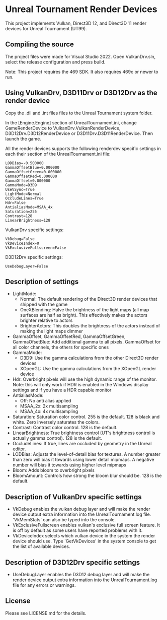 # Unreal Tournament Render Devices
This project implements Vulkan, Direct3D 12, and Direct3D 11 render devices for Unreal Tournament (UT99).

## Compiling the source

The project files were made for Visual Studio 2022. Open VulkanDrv.sln, select the release configuration and press build.

Note: This project requires the 469 SDK. It also requires 469c or newer to run.

## Using VulkanDrv, D3D11Drv or D3D12Drv as the render device

Copy the .dll and .int files files to the Unreal Tournament system folder.

In the [Engine.Engine] section of UnrealTournament.ini, change GameRenderDevice to VulkanDrv.VulkanRenderDevice, D3D12Drv.D3D12RenderDevice or D3D11Drv.D3D11RenderDevice. Then launch the game.

All the render devices supports the following renderdev specific settings in each their section of the UnrealTournament.ini file:

	LODBias=-0.500000
	GammaOffsetBlue=0.000000
	GammaOffsetGreen=0.000000
	GammaOffsetRed=0.000000
	GammaOffset=0.000000
	GammaMode=D3D9
	UseVSync=True
	LightMode=Normal
	OccludeLines=True
	Hdr=False
	AntialiasMode=MSAA_4x
	Saturation=255
	Contrast=128
	LinearBrightness=128

VulkanDrv specific settings:

	VkDebug=False
	VkDeviceIndex=0
	VkExclusiveFullscreen=False

D3D12Drv specific settings:

	UseDebugLayer=False

## Description of settings

- LightMode:
  - Normal: The default rendering of the Direct3D render devices that shipped with the game
  - OneXBlending: Halve the brightness of the light maps (all map surfaces are half as bright). This effectively makes the actors brighter relative to actors
  - BrighterActors: This doubles the brightness of the actors instead of making the light maps dimmer
- GammaOffset, GammaOffsetRed, GammaOffsetGreen, GammaOfsetBlue: Add additional gamma to all pixels. GammaOffset for all color channels, the others for specific ones
- GammaMode:
  - D3D9: Use the gamma calculations from the other Direct3D render devices
  - XOpenGL: Use the gamma calculations from the XOpenGL render device
- Hdr: Overbright pixels will use the high dynamic range of the monitor. Note: this will only work if HDR is enabled in the Windows display settings and if you have a HDR capable monitor
- AntialiasMode:
  - Off: No anti alias applied
  - MSAA_2x: 2x multisampling
  - MSAA_4x: 4x multisampling
- Saturation: Saturation color control. 255 is the default. 128 is black and white. Zero inversely saturates the colors.
- Contrast: Contrast color control. 128 is the default.
- LinearBrightness: True brightness control (UT's brightness control is actually gamma control). 128 is the default.
- OccludeLines: If true, lines are occluded by geometry in the Unreal editor.
- LODBias: Adjusts the level-of-detail bias for textures. A number greater than zero will bias it towards using lower detail mipmaps. A negative number will bias it towards using higher level mipmaps
- Bloom: Adds bloom to overbright pixels
- BloomAmount: Controls how strong the bloom blur should be. 128 is the default.

## Description of VulkanDrv specific settings

- VkDebug enables the vulkan debug layer and will make the render device output extra information into the UnrealTournament.log file. 'VkMemStats' can also be typed into the console.
- VkExclusiveFullscreen enables vulkan's exclusive full screen feature. It is off by default as some users have reported problems with it.
- VkDeviceIndex selects which vulkan device in the system the render device should use. Type 'GetVkDevices' in the system console to get the list of available devices.

## Description of D3D12Drv specific settings

- UseDebugLayer enables the D3D12 debug layer and will make the render device output extra information into the UnrealTournament.log file for any errors or warnings.

## License

Please see LICENSE.md for the details.
